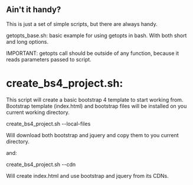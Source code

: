 Ain't it handy?
--------------

This is just a set of simple scripts, but there are always handy.

getopts_base.sh: basic example for using getopts in bash. With both short and long options.

   IMPORTANT: getopts call should be outside of any function, because it reads parameters
passed to script.


create_bs4_project.sh:
=====================

This script will create a basic bootstrap 4 template to start working from.
Bootstrap template (index.html) and bootstrap files will be installed on you current
working directory.

create_bs4_project.sh --local-files 

Will download both bootstrap and jquery and copy them to you current directory.

and:

create_bs4_project.sh --cdn

Will create index.html and use bootstrap and jquery from its CDNs.


